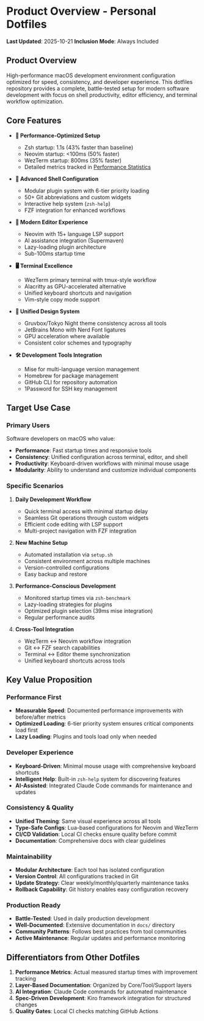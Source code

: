 # Product Overview - Personal Dotfiles

**Last Updated**: 2025-10-21
**Inclusion Mode**: Always Included

## Product Overview

High-performance macOS development environment configuration optimized for speed, consistency, and developer experience. This dotfiles repository provides a complete, battle-tested setup for modern software development with focus on shell productivity, editor efficiency, and terminal workflow optimization.

## Core Features

- **🚀 Performance-Optimized Setup**

  - Zsh startup: 1.1s (43% faster than baseline)
  - Neovim startup: <100ms (50% faster)
  - WezTerm startup: 800ms (35% faster)
  - Detailed metrics tracked in [Performance Statistics](../docs/performance.md)

- **🐚 Advanced Shell Configuration**

  - Modular plugin system with 6-tier priority loading
  - 50+ Git abbreviations and custom widgets
  - Interactive help system (`zsh-help`)
  - FZF integration for enhanced workflows

- **🔧 Modern Editor Experience**

  - Neovim with 15+ language LSP support
  - AI assistance integration (Supermaven)
  - Lazy-loading plugin architecture
  - Sub-100ms startup time

- **🖥️ Terminal Excellence**

  - WezTerm primary terminal with tmux-style workflow
  - Alacritty as GPU-accelerated alternative
  - Unified keyboard shortcuts and navigation
  - Vim-style copy mode support

- **🎨 Unified Design System**

  - Gruvbox/Tokyo Night theme consistency across all tools
  - JetBrains Mono with Nerd Font ligatures
  - GPU acceleration where available
  - Consistent color schemes and typography

- **🛠️ Development Tools Integration**
  - Mise for multi-language version management
  - Homebrew for package management
  - GitHub CLI for repository automation
  - 1Password for SSH key management

## Target Use Case

### Primary Users

Software developers on macOS who value:

- **Performance**: Fast startup times and responsive tools
- **Consistency**: Unified configuration across terminal, editor, and shell
- **Productivity**: Keyboard-driven workflows with minimal mouse usage
- **Modularity**: Ability to understand and customize individual components

### Specific Scenarios

1. **Daily Development Workflow**

   - Quick terminal access with minimal startup delay
   - Seamless Git operations through custom widgets
   - Efficient code editing with LSP support
   - Multi-project navigation with FZF integration

2. **New Machine Setup**

   - Automated installation via `setup.sh`
   - Consistent environment across multiple machines
   - Version-controlled configurations
   - Easy backup and restore

3. **Performance-Conscious Development**

   - Monitored startup times via `zsh-benchmark`
   - Lazy-loading strategies for plugins
   - Optimized plugin selection (39ms mise integration)
   - Regular performance audits

4. **Cross-Tool Integration**
   - WezTerm ↔ Neovim workflow integration
   - Git ↔ FZF search capabilities
   - Terminal ↔ Editor theme synchronization
   - Unified keyboard shortcuts across tools

## Key Value Proposition

### Performance First

- **Measurable Speed**: Documented performance improvements with before/after metrics
- **Optimized Loading**: 6-tier priority system ensures critical components load first
- **Lazy Loading**: Plugins and tools load only when needed

### Developer Experience

- **Keyboard-Driven**: Minimal mouse usage with comprehensive keyboard shortcuts
- **Intelligent Help**: Built-in `zsh-help` system for discovering features
- **AI-Assisted**: Integrated Claude Code commands for maintenance and updates

### Consistency & Quality

- **Unified Theming**: Same visual experience across all tools
- **Type-Safe Configs**: Lua-based configurations for Neovim and WezTerm
- **CI/CD Validation**: Local CI checks ensure quality before commit
- **Documentation**: Comprehensive docs with clear guidelines

### Maintainability

- **Modular Architecture**: Each tool has isolated configuration
- **Version Control**: All configurations tracked in Git
- **Update Strategy**: Clear weekly/monthly/quarterly maintenance tasks
- **Rollback Capability**: Git history enables easy configuration recovery

### Production Ready

- **Battle-Tested**: Used in daily production development
- **Well-Documented**: Extensive documentation in `docs/` directory
- **Community Patterns**: Follows best practices from tool communities
- **Active Maintenance**: Regular updates and performance monitoring

## Differentiators from Other Dotfiles

1. **Performance Metrics**: Actual measured startup times with improvement tracking
2. **Layer-Based Documentation**: Organized by Core/Tool/Support layers
3. **AI Integration**: Claude Code commands for automated maintenance
4. **Spec-Driven Development**: Kiro framework integration for structured changes
5. **Quality Gates**: Local CI checks matching GitHub Actions
